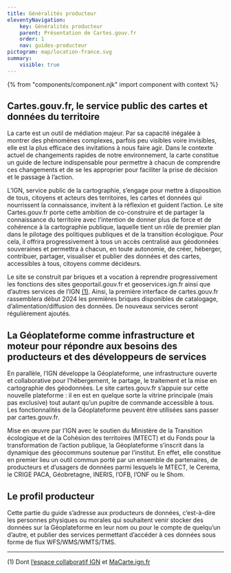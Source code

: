 ```yaml
---
title: Généralités producteur
eleventyNavigation:
    key: Généralités producteur
    parent: Présentation de Cartes.gouv.fr
    order: 1
    nav: guides-producteur
pictogram: map/location-france.svg
summary:
    visible: true
---
```


{% from "components/component.njk" import component with context %}

## Cartes.gouv.fr, le service public des cartes et données du territoire

La carte est un outil de médiation majeur. Par sa capacité inégalée à montrer des phénomènes complexes, parfois peu visibles voire invisibles, elle est la plus efficace des invitations à nous faire agir. Dans le contexte actuel de changements rapides de notre environnement, la carte constitue un guide de lecture indispensable pour permettre à chacun de comprendre ces changements et de se les approprier pour faciliter la prise de décision et le passage à l’action.

L’IGN, service public de la cartographie, s’engage pour mettre à disposition de tous, citoyens et acteurs des territoires, les cartes et données qui nourrissent la connaissance, invitent à la réflexion et guident l’action. Le site Cartes.gouv.fr porte cette ambition de co-construire et de partager la connaissance du territoire avec l’intention de donner plus de force et de cohérence à la cartographie publique, laquelle tient un rôle de premier plan dans le pilotage des politiques publiques et de la transition écologique. Pour cela, il offrira progressivement à tous un accès centralisé aux géodonnées souveraines et permettra à chacun, en toute autonomie, de créer, héberger, contribuer, partager, visualiser et publier des données et des cartes, accessibles à tous, citoyens comme décideurs.

Le site se construit par briques et a vocation à reprendre progressivement les fonctions des sites geoportail.gouv.fr et geoservices.ign.fr ainsi que d’autres services de l’IGN <a href="#note-1">(1)</a>. Ainsi, la première interface de cartes.gouv.fr rassemblera début 2024 les premières briques disponibles de catalogage, d’alimentation/diffusion des données. De nouveaux services seront régulièrement ajoutés.

## La Géoplateforme comme infrastructure et moteur pour répondre aux besoins des producteurs et des développeurs de services

En parallèle, l’IGN développe la Géoplateforme, une infrastructure ouverte et collaborative pour l’hébergement, le partage, le traitement et la mise en cartographie des géodonnées. Le site cartes.gouv.fr s’appuie sur cette nouvelle plateforme : il en est en quelque sorte la vitrine principale (mais pas exclusive) tout autant qu’un pupitre de commande accessible à tous. Les fonctionnalités de la Géoplateforme peuvent être utilisées sans passer par cartes.gouv.fr.

Mise en œuvre par l’IGN avec le soutien du Ministère de la Transition écologique et de la Cohésion des territoires (MTECT) et du Fonds pour la transformation de l’action publique, la Géoplateforme s’inscrit dans la dynamique des géocommuns soutenue par l’institut. En effet, elle constitue en premier lieu un outil commun porté par un ensemble de partenaires, de producteurs et d’usagers de données parmi lesquels le MTECT, le Cerema, le CRIGE PACA, Géobretagne, INERIS, l’OFB, l’ONF ou le Shom.

## Le profil producteur

Cette partie du guide s’adresse aux producteurs de données, c’est-à-dire les personnes physiques ou morales qui souhaitent venir stocker des données sur la Géoplateforme en leur nom ou pour le compte de quelqu’un d’autre, et publier des services permettant d’accéder à ces données sous forme de flux WFS/WMS/WMTS/TMS.

---

<p id="note-1">
    (1) Dont <a href="https://espacecollaboratif.ign.fr/" target="_blank" rel="noopener noreferrer" title="espacecollaboratif.ign.fr - ouvre une nouvelle fenêtre">l’espace collaboratif IGN</a> et <a href="https://macarte.ign.fr/" target="_blank" rel="noopener noreferrer" title="MaCarte.ign.fr - ouvre une nouvelle fenêtre">MaCarte.ign.fr</a>
</p>
